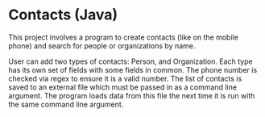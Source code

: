 # Contacts (Java)

This project involves a program to create contacts (like on the mobile phone) and search for people or organizations by name.

User can add two types of contacts: Person, and Organization. Each type has its own set of fields with some fields in common. The phone number is checked via regex to ensure it is a valid number. The list of contacts is saved to an external file which must be passed in as a command line argument. The program loads data from this file the next time it is run with the same command line argument.
